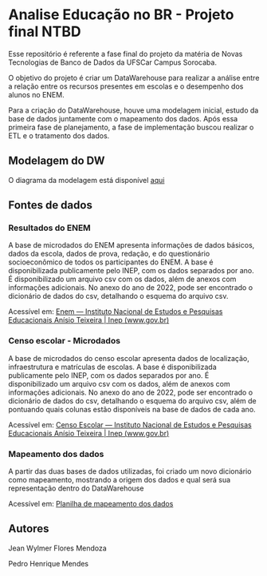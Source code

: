 # Analise Educação no BR - Projeto final NTBD

Esse repositório é referente a fase final do projeto da matéria de Novas Tecnologias de Banco de Dados da UFSCar Campus Sorocaba.

O objetivo do projeto é criar um DataWarehouse para realizar a análise entre a relação entre os recursos presentes em escolas e o desempenho dos alunos no ENEM.

Para a criação do DataWarehouse, houve uma modelagem inicial, estudo da base de dados juntamente com o mapeamento dos dados. Após essa primeira fase de planejamento, a fase de implementação buscou realizar o ETL e o tratamento dos dados.

## Modelagem do DW
O diagrama da modelagem está disponível [aqui](https://drive.google.com/file/d/1v3JhTrsaudnxh600vjUrhRTPMmGeZ0u6/view?usp=sharing)

## Fontes de dados
### Resultados do ENEM
A base de microdados do ENEM apresenta informações de dados básicos, dados da escola, dados de prova, redação, e do questionário socioeconômico de todos os participantes do ENEM. A base é disponibilizada publicamente pelo INEP, com os dados separados por ano. 
É disponibilizado um arquivo csv com os dados, além de anexos com informações adicionais. No anexo do ano de 2022, pode ser encontrado o dicionário de dados do csv, detalhando o esquema do arquivo csv.

Acessível em:  [Enem — Instituto Nacional de Estudos e Pesquisas Educacionais Anísio Teixeira | Inep (www.gov.br)](https://www.gov.br/inep/pt-br/acesso-a-informacao/dados-abertos/microdados/enem)

### Censo escolar - Microdados
A base de microdados do censo escolar apresenta dados de localização, infraestrutura e matrículas de escolas.
A base é disponibilizada publicamente pelo INEP, com os dados separados por ano. 
É disponibilizado um arquivo csv com os dados, além de anexos com informações adicionais. No anexo do ano de 2022, pode ser encontrado o dicionário de dados do csv, detalhando o esquema do arquivo csv, além de pontuando quais colunas estão disponíveis na base de dados de cada ano.

 Acessível em: [Censo Escolar — Instituto Nacional de Estudos e Pesquisas Educacionais Anísio Teixeira | Inep (www.gov.br)](https://www.gov.br/inep/pt-br/acesso-a-informacao/dados-abertos/microdados/censo-escolar)

 ### Mapeamento dos dados
 A partir das duas bases de dados utilizadas, foi criado um novo dicionário como mapeamento, mostrando a origem dos dados e qual será sua representação dentro do DataWarehouse

 Acessível em: [Planilha de mapeamento dos dados](https://docs.google.com/spreadsheets/d/1C6DYyT1f2gPf8APttbNckL7-wUL60_EB0ew3pkrP3Vo/edit?usp=sharing)


## Autores
Jean Wylmer Flores Mendoza

Pedro Henrique Mendes